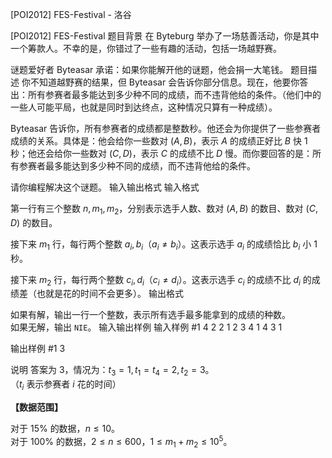 



[POI2012] FES-Festival - 洛谷














[POI2012] FES-Festival
题目背景
在 Byteburg 举办了一场慈善活动，你是其中一个筹款人。不幸的是，你错过了一些有趣的活动，包括一场越野赛。

谜题爱好者 Byteasar 承诺：如果你能解开他的谜题，他会捐一大笔钱。
题目描述
你不知道越野赛的结果，但 Byteasar 会告诉你部分信息。现在，他要你答出：所有参赛者最多能达到多少种不同的成绩，而不违背他给的条件。（他们中的一些人可能平局，也就是同时到达终点，这种情况只算有一种成绩）。

Byteasar 告诉你，所有参赛者的成绩都是整数秒。他还会为你提供了一些参赛者成绩的关系。具体是：他会给你一些数对 $(A, B)$，表示 $A$ 的成绩正好比 $B$ 快 $1$ 秒；他还会给你一些数对 $(C, D)$，表示 $C$ 的成绩不比 $D$ 慢。而你要回答的是：所有参赛者最多能达到多少种不同的成绩，而不违背他给的条件。

请你编程解决这个谜题。
输入输出格式
输入格式

第一行有三个整数 $n, m_{1}, m_{2}$，分别表示选手人数、数对 $(A, B)$ 的数目、数对 $(C, D)$ 的数目。

接下来 $m_1$ 行，每行两个整数 $a_{i}, b_{i}$（$a_{i} \ne b_{i}$）。这表示选手 $a_{i}$ 的成绩恰比 $b_{i}$ 小 $1$ 秒。

接下来 $m_{2}$ 行，每行两个整数 $c_{i}, d_{i}$（$c_{i} \ne d_{i}$）。这表示选手 $c_{i}$ 的成绩不比 $d_{i}$ 的成绩差（也就是花的时间不会更多）。
输出格式

如果有解，输出一行一个整数，表示所有选手最多能拿到的成绩的种数。  
如果无解，输出 `NIE`。
输入输出样例
输入样例 #1
4 2 2
1 2
3 4
1 4
3 1

输出样例 #1
3

说明
答案为 $3$，情况为：$t_3=1, t_1=t_4=2, t_2=3$。  
（$t_i$ 表示参赛者 $i$ 花的时间）

**【数据范围】**

对于 $15\%$ 的数据，$n \le 10$。  
对于 $100\%$ 的数据，$2 \le n \le 600$，$1 \le m_{1} + m_{2} \le {10}^5$。






